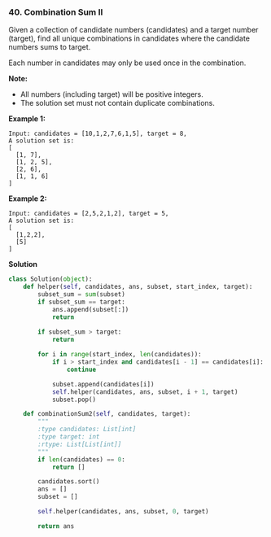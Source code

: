 ### 40. Combination Sum II

Given a collection of candidate numbers (candidates) and a target number (target), find all unique combinations in candidates where the candidate numbers sums to target.

Each number in candidates may only be used once in the combination.

**Note:**
- All numbers (including target) will be positive integers.
- The solution set must not contain duplicate combinations.

**Example 1:**
```
Input: candidates = [10,1,2,7,6,1,5], target = 8,
A solution set is:
[
  [1, 7],
  [1, 2, 5],
  [2, 6],
  [1, 1, 6]
]
```

**Example 2:**
```
Input: candidates = [2,5,2,1,2], target = 5,
A solution set is:
[
  [1,2,2],
  [5]
]
```

**Solution**
```Python
class Solution(object):
    def helper(self, candidates, ans, subset, start_index, target):
        subset_sum = sum(subset)
        if subset_sum == target:
            ans.append(subset[:])
            return
        
        if subset_sum > target:
            return

        for i in range(start_index, len(candidates)):
            if i > start_index and candidates[i - 1] == candidates[i]:
                continue

            subset.append(candidates[i])
            self.helper(candidates, ans, subset, i + 1, target)
            subset.pop()

    def combinationSum2(self, candidates, target):
        """
        :type candidates: List[int]
        :type target: int
        :rtype: List[List[int]]
        """
        if len(candidates) == 0:
            return []

        candidates.sort()
        ans = []
        subset = []

        self.helper(candidates, ans, subset, 0, target)

        return ans
```